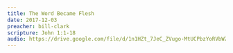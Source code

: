 ```yaml
---
title: The Word Became Flesh
date: 2017-12-03
preacher: bill-clark
scripture: John 1:1-18
audio: https://drive.google.com/file/d/1n1HZt_7JeC_ZVugo-MtUCPbzYoRVbWZa/view
---
```


